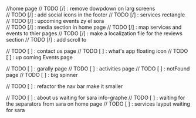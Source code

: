 //home page
// TODO [/] : remove dowpdown on larg screens  
// TODO [/] : add social icons in the footer
// TODO [/] : services rectangle  
// TODO [/] : upcoming events zy el sora  
// TODO [/] : media section in home page
// TODO [/] : map services and events to thier pages
// TODO [/] : make a localization file for the reviews section
// TODO [/] : add scroll to

// TODO [ ] : contact us page
// TODO [ ] : what's app floating icon
// TODO [ ] : up coming Events page

// TODO [ ] : garally page
// TODO [ ] : activities page
// TODO [ ] : notFound page
// TODO [ ] : big spinner

// TODO [ ] : refactor the nav bar make it smaller

// TODO [ ] : about us waiting for sara info-graphe
// TODO [ ] : waiting for the separators from sara on home page
// TODO [ ] : services layput waiting for sara
